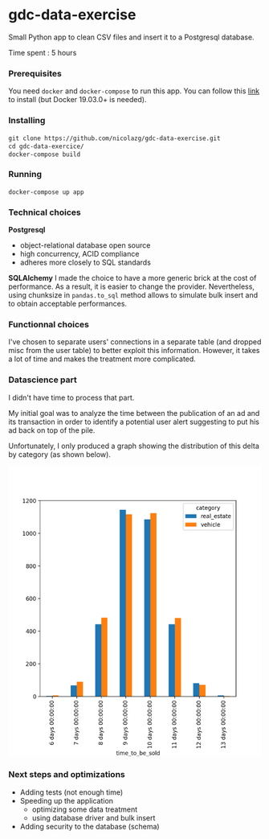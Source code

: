 # gdc-data-exercise

Small Python app to clean CSV files and insert it to a Postgresql database.

Time spent : 5 hours

### Prerequisites

You need `docker` and `docker-compose` to run this app. You can follow this [link](https://docs.docker.com/compose/install/) to install (but Docker 19.03.0+ is needed).

### Installing

```
git clone https://github.com/nicolazg/gdc-data-exercise.git
cd gdc-data-exercice/
docker-compose build
```

### Running

```
docker-compose up app
```

### Technical choices

__Postgresql__
* object-relational database open source
* high concurrency, ACID compliance
* adheres more closely to SQL standards

__SQLAlchemy__
I made the choice to have a more generic brick at the cost of performance.
As a result, it is easier to change the provider.
Nevertheless, using chunksize in `pandas.to_sql` method allows to simulate bulk insert and to obtain acceptable performances.

### Functionnal choices

I've chosen to separate users' connections in a separate table (and dropped misc from the user table) to better exploit this information. However, it takes a lot of time and makes the treatment more complicated.

### Datascience part

I didn't have time to process that part.

My initial goal was to analyze the time between the publication of an ad and its transaction in order to identify a potential user alert suggesting to put his ad back on top of the pile.

Unfortunately, I only produced a graph showing the distribution of this delta by category (as shown below).

![chart](/data/time_to_be_sold.png)

### Next steps and optimizations
* Adding tests (not enough time)
* Speeding up the application
  * optimizing some data treatment
  * using database driver and bulk insert
* Adding security to the database (schema)